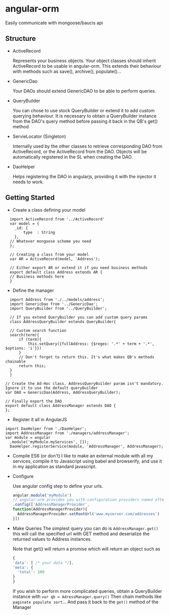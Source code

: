 # angular-orm
Easily communicate with mongoose/baucis api


## Structure
  - ActiveRecord
    
    Represents your business objects. Your object classes should inherit ActiveRecord to be usable in angular-orm. 
    This extends their behaviour with methods such as save(), archive(), populate()...

  - GenericDao
    
    Your DAOs should extend GenericDAO to be able to perform queries.
    
  - QueryBuilder
    
    You can chose to use stock QueryBuilder or extend it to add custom querying behaviour. 
    It is necessary to obtain a QueryBuilder instance from the DAO's query method before passing it back in the QB's get() method

  - ServieLocator (Singleton)
    
    Internally used by the other classes to retrieve corresponding DAO from ActiveRecord, or the ActiveRecord from the DAO. 
    Objects will be automatically registered in the SL when creating the DAO.
    
  - DaoHelper 
    
    Helps registering the DAO in angularjs, providing it with the injector it needs to work.
    
## Getting Started

  - Create a class defining your model
    
  ``` ES6
    import ActiveRecord from '../ActiveRecord'
    var model = {
      _id: {
          type  : String
      },
    // Whatever mongoose scheme you need
    };
    
    // Creating a class from your model
    var AR = ActiveRecord(model, 'Address');

    // Either export AR or extend it if you need business methods
    export default class Address extends AR {
    // Business methods here
    }
  ```
  
  - Define the manager
    
  ```ES6  
    import Address from './../models/address';
    import GenericDao from '../GenericDao';
    import QueryBuilder from '../QueryBuilder';

    // If you extend QueryBuilder you can add custom query params
    class AddressQueryBuilder extends QueryBuilder{

    // Custom search function
    search(term){
        if (term){
            this.setQuery({fullAddress: {$regex: '.*' + term + '.*', $options: 'i'}})
        }
        // Don't forget to return this. It's what makes QB's methods chainable
        return this;
    }
    }

  // Create the Ad-Hoc class. AddressQueryBuilder param isn't mandatory. Ignore it to use the default queryBuilder
  var DAO = GenericDao(Address, AddressQueryBuilder);

  // Finally export the DAO
  export default class AddressManager extends DAO {
  };
  ```
  
  - Register it all in AngularJS
  ``` ES6
  import DaoHelper from './DaoHelper';
  import AddressManager from './managers/addressManager';
  var module = angular
    .module('myModule.myServices', []);
    DaoHelper.registerService(module, 'AddressManager', AddressManager);
  ```

  - Compile ES6 (or don't)
    I like to make an external module with all my services, compile it to Javascript using babel and browserify, and use it in my application as standard javascript.
    
  - Configure
    
    Use angular config step to define your urls.
    
    ``` javascript
    angular.module('myModule')
    // angular-orm provides you with configuration providers named after your DAO + 'provider'
    .config(['AddressManagerProvider', 
    function(AddressManagerProvider){
      AddressManagerProvider.setRootUrl('www.myserver.com/addresses')
    }])
    ```
  
  - Make Queries
    The simplest query you can do is `AddressManager.get()` this will call the specified url with GET method and deserialize the returned values to Address instances. 
    
    Note that get() will return a promise which will return an object such as
    ```javascript
    {
    'data': [ /* your data */],
    'meta': {
      'total': 100
    }
    }
    ```
    
    If you wish to perform more complicated queries, obtain a QueryBuilder instance with `var qb = AdressManager.query()`
    Then chain methods like `paginate populate sort`...
    And pass it back to the `get()` method of the Manager
  
    
    
    
    
